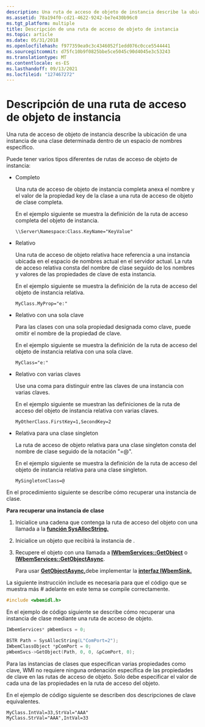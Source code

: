 ```yaml
---
description: Una ruta de acceso de objeto de instancia describe la ubicación de una instancia de una clase determinada dentro de un espacio de nombres específico.
ms.assetid: 78a194f0-cd21-4622-9242-be7e430b96c0
ms.tgt_platform: multiple
title: Descripción de una ruta de acceso de objeto de instancia
ms.topic: article
ms.date: 05/31/2018
ms.openlocfilehash: f977359ea9c3c4346052f1edd076c0cce5544441
ms.sourcegitcommit: d75fc10b9f0825bbe5ce5045c90d4045e3c53243
ms.translationtype: MT
ms.contentlocale: es-ES
ms.lasthandoff: 09/13/2021
ms.locfileid: "127467272"
---
```

# <a name="describing-an-instance-object-path"></a>Descripción de una ruta de acceso de objeto de instancia

Una ruta de acceso de objeto de instancia describe la ubicación de una instancia de una clase determinada dentro de un espacio de nombres específico.

Puede tener varios tipos diferentes de rutas de acceso de objeto de instancia:

-   Completo

    Una ruta de acceso de objeto de instancia completa anexa el nombre y el valor de la propiedad key de la clase a una ruta de acceso de objeto de clase completa.

    En el ejemplo siguiente se muestra la definición de la ruta de acceso completa del objeto de instancia.

    ``` syntax
    \\Server\Namespace:Class.KeyName="KeyValue"
    ```

-   Relativo

    Una ruta de acceso de objeto relativa hace referencia a una instancia ubicada en el espacio de nombres actual en el servidor actual. La ruta de acceso relativa consta del nombre de clase seguido de los nombres y valores de las propiedades de clave de esta instancia.

    En el ejemplo siguiente se muestra la definición de la ruta de acceso del objeto de instancia relativa.

    ``` syntax
    MyClass.MyProp="e:"
    ```

-   Relativo con una sola clave

    Para las clases con una sola propiedad designada como clave, puede omitir el nombre de la propiedad de clave.

    En el ejemplo siguiente se muestra la definición de la ruta de acceso del objeto de instancia relativa con una sola clave.

    ``` syntax
    MyClass="e:"
    ```

-   Relativo con varias claves

    Use una coma para distinguir entre las claves de una instancia con varias claves.

    En el ejemplo siguiente se muestran las definiciones de la ruta de acceso del objeto de instancia relativa con varias claves.

    ``` syntax
    MyOtherClass.FirstKey=1,SecondKey=2
    ```

-   Relativa para una clase singleton

    La ruta de acceso de objeto relativa para una clase singleton consta del nombre de clase seguido de la notación "=@".

    En el ejemplo siguiente se muestra la definición de la ruta de acceso del objeto de instancia relativa para una clase singleton.

    ``` syntax
    MySingletonClass=@
    ```

En el procedimiento siguiente se describe cómo recuperar una instancia de clase.

**Para recuperar una instancia de clase**

1.  Inicialice una cadena que contenga la ruta de acceso del objeto con una llamada a la [**función SysAllocString.**](/windows/win32/api/oleauto/nf-oleauto-sysallocstring)
2.  Inicialice un objeto que recibirá la instancia de .
3.  Recupere el objeto con una llamada a [**IWbemServices::GetObject**](/windows/desktop/api/WbemCli/nf-wbemcli-iwbemservices-getobject) o [**IWbemServices::GetObjectAsync**](/windows/desktop/api/WbemCli/nf-wbemcli-iwbemservices-getobjectasync).

    Para usar [**GetObjectAsync,**](/windows/desktop/api/WbemCli/nf-wbemcli-iwbemservices-getobjectasync)debe implementar la [**interfaz IWbemSink.**](swbemsink.md)

La siguiente instrucción include es necesaria para que el código que se muestra más \# adelante en este tema se compile correctamente.


```C++
#include <wbemidl.h>
```



En el ejemplo de código siguiente se describe cómo recuperar una instancia de clase mediante una ruta de acceso de objeto.


```C++
IWbemServices* pWbemSvcs = 0;

BSTR Path = SysAllocString(L"ComPort=2");    
IWbemClassObject *pComPort = 0;
pWbemSvcs->GetObject(Path, 0, 0, &pComPort, 0);
```



Para las instancias de clases que especifican varias propiedades como clave, WMI no requiere ninguna ordenación específica de las propiedades de clave en las rutas de acceso de objeto. Solo debe especificar el valor de cada una de las propiedades en la ruta de acceso del objeto.

En el ejemplo de código siguiente se describen dos descripciones de clave equivalentes.

``` syntax
MyClass.IntVal=33,StrVal="AAA"
MyClass.StrVal="AAA",IntVal=33
```

 

 
